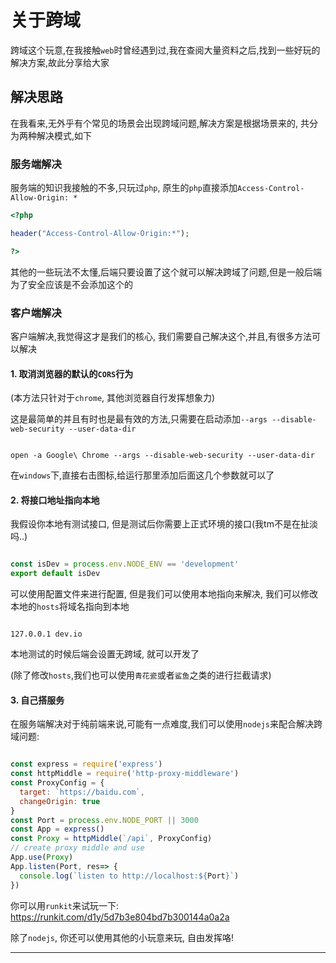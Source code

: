 # 关于跨域

跨域这个玩意,在我接触`web`时曾经遇到过,我在查阅大量资料之后,找到一些好玩的解决方案,故此分享给大家

## 解决思路

在我看来,无外乎有个常见的场景会出现跨域问题,解决方案是根据场景来的, 共分为两种解决模式,如下

### 服务端解决

服务端的知识我接触的不多,只玩过`php`, 原生的`php`直接添加`Access-Control-Allow-Origin: *`

```php
<?php

header("Access-Control-Allow-Origin:*");

?>
```

其他的一些玩法不太懂,后端只要设置了这个就可以解决跨域了问题,但是一般后端为了安全应该是不会添加这个的

### 客户端解决

客户端解决,我觉得这才是我们的核心, 我们需要自己解决这个,并且,有很多方法可以解决

#### 1. 取消浏览器的默认的`CORS`行为

(本方法只针对于`chrome`, 其他浏览器自行发挥想象力)

这是最简单的并且有时也是最有效的方法,只需要在启动添加`--args --disable-web-security --user-data-dir`

```console

open -a Google\ Chrome --args --disable-web-security --user-data-dir

```

在`windows`下,直接右击图标,给运行那里添加后面这几个参数就可以了

#### 2. 将接口地址指向本地

我假设你本地有测试接口, 但是测试后你需要上正式环境的接口(我tm不是在扯淡吗..)

```js

const isDev = process.env.NODE_ENV == 'development'
export default isDev

```

可以使用配置文件来进行配置, 但是我们可以使用本地指向来解决, 我们可以修改本地的`hosts`将域名指向到本地

```

127.0.0.1 dev.io

```

本地测试的时候后端会设置无跨域, 就可以开发了

(除了修改`hosts`,我们也可以使用`青花瓷`或者`鲨鱼`之类的进行拦截请求)

#### 3. 自己搭服务

在服务端解决对于纯前端来说,可能有一点难度,我们可以使用`nodejs`来配合解决跨域问题:

```js

const express = require('express')
const httpMiddle = require('http-proxy-middleware')
const ProxyConfig = {
  target: `https://baidu.com`,
  changeOrigin: true
}
const Port = process.env.NODE_PORT || 3000
const App = express()
const Proxy = httpMiddle(`/api`, ProxyConfig)
// create proxy middle and use
App.use(Proxy)
App.listen(Port, res=> {
  console.log(`listen to http://localhost:${Port}`)
})

```

你可以用`runkit`来试玩一下: https://runkit.com/d1y/5d7b3e804bd7b300144a0a2a

除了`nodejs`, 你还可以使用其他的小玩意来玩, 自由发挥咯!


----
